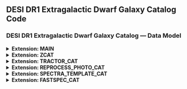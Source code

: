 

## DESI DR1 Extragalactic Dwarf Galaxy Catalog Code



### DESI DR1 Extragalactic Dwarf Galaxy Catalog — Data Model


<details>
<summary><strong>Extension: MAIN</strong></summary>

<div style="overflow-x:auto;">

| Name | Type | Units | Description |
|------|------|-------|-------------|
| TARGETID | int64 |  | DESI TARGET ID |
| SURVEY | str |  | Survey name |
| PROGRAM | str |  | Program name |
| Z | float64 |  | Redrock Redshift |
| DELTACHI2 | float64 |  | Redrock delta-chi-squared |
| ZWARN | int8 |  | Redrock zwarning bit |
| RA_TARGET | float64 | deg | Right Ascension from target catalog |
| DEC_TARGET | float64 | deg | Declination from target catalog |
| DESINAME | str |  | DESI object name |
| DIST_MPC_FIDU | float32 | Mpc | Fiducial luminosity distance in Mpc |
| LOGM_SAGA_FIDU | float32 | $\mathrm{\log(M_\odot)}$ | Log stellar mass using the fiducial luminosity distance and SAGA gr-based approximation |
| LOGM_M24_VCMB | float32 | $\mathrm{\log(M_\odot)}$ | Log stellar mass using the fiducial luminosity distance and de los Reyes et al. 2024 gr-based approximation |
| MAG_G | float32 | $\mathrm{mag}$ | g-band magnitude (MW extinction corrected) |
| MAG_R | float32 | $\mathrm{mag}$ | r-band magnitude (MW extinction corrected) |
| MAG_Z | float32 | $\mathrm{mag}$ | z-band magnitude (MW extinction corrected) |
| SAMPLE | str |  | DESI target class (e.g., BGS_BRIGHT, BGS_FAINT)  |
</div>
</details>



<details>
<summary><strong>Extension: ZCAT</strong></summary>

<br>


| Name | Type | Units | Description |
|------|------|-------|-------------|
| TARGETID | int64 |  | DESI TARGET ID |
| HEALPIX | int32 |  | healpix containing this location at NSIDE=64 in the NESTED scheme |
| CMX_TARGET | int64 |  | Commissioning (CMX) targeting bit |
| DESI_TARGET | int64 |  | DESI targeting bit |
| BGS_TARGET | int64 |  | BGS targeting bit |
| MWS_TARGET | int64 |  | MWS targeting bit |
| SCND_TARGET | int64 |  | Secondary target targeting bit |
| SV1_DESI_TARGET | int64 |  | SV1 DESI targeting bit |
| SV1_BGS_TARGET | int64 |  | SV1 BGS targeting bit |
| SV1_MWS_TARGET | int64 |  | SV1 MWS targeting bit |
| SV2_DESI_TARGET | int64 |  | SV2 DESI targeting bit |
| SV2_BGS_TARGET | int64 |  | SV2 BGS targeting bit |
| SV2_MWS_TARGET | int64 |  | SV2 MWS targeting bit |
| SV3_DESI_TARGET | int64 |  | SV3 DESI targeting bit |
| SV3_BGS_TARGET | int64 |  | SV3 BGS targeting bit |
| SV3_MWS_TARGET | int64 |  | SV3 MWS targeting bit |
| SV1_SCND_TARGET | int64 |  | SV1 secondary targeting bit |
| SV2_SCND_TARGET | int64 |  | SV2 secondary targeting bit |
| SV3_SCND_TARGET | int64 |  | SV3 secondary targeting bit |
| TSNR2_LRG | float32 |  | LRG template (S/N)^2 summed over B,R,Z |
| CHI2 | float32 |  | Best fit Redrock chi squared |
| OBJTYPE | str |  | Object type: TGT, SKY, NON, BAD |
| OBSCONDITIONS | int32 |  | Flag the target to be observed in graytime |
| COADD_NUMEXP | int16 |  | Number of exposures in coadd |
| COADD_EXPTIME | float32 | s | Summed exposure time for coadd |
| COADD_NUMTILE | int16 |  | Number of tiles in coadd |
| MEAN_PSF_TO_FIBER_SPECFLUX | float32 |  | Mean fraction of light from point-like source captured by 1.5 arcsec diameter fiber given atmospheric seeing |
| MIN_MJD | float64 | d | Minimum Modified Julian Date when the shutter was open for the first exposure used in the coadded spectrum |
| MAX_MJD | float64 | d | Maximum Modified Julian Date when the shutter was open for the last exposure used in the coadded spectrum |
| MEAN_MJD | float64 | d | Mean Modified Julian Date over exposures used in the coadded spectrum |
| ZCAT_NSPEC | int16 |  | Number of times this TARGETID appears in this catalog |
| ZCAT_PRIMARY | bool |  | Boolean flag (True/False) for the primary coadded spectrum in zpix zcatalog |


</details>

<details>
<summary><strong>Extension: TRACTOR_CAT</strong></summary>


<br>


| Name | Type | Units | Description |
|------|------|-------|-------------|
| TARGETID | int64 |  | DESI TARGET ID |
| RELEASE | int16 |  | Legacy Surveys data release number. |
| BRICKNAME | str |  | Name of the sky brick, encoding RA and Dec (e.g., '1126p222' for RA=112.6, Dec=+22.2). |
| BRICKID | int32 |  | Integer ID of the brick [1–662174]. |
| BRICK_OBJID | int32 |  | Catalog object number within this brick. Unique identifier when combined with RELEASE and BRICKID. |
| EBV | float32 | mag | Galactic extinction E(B-V) reddening from SFD98, used to compute the mw_transmission_ columns |
| FIBERFLUX_R | float32 | nmgy | Predicted r-band flux within a 1.5″ diameter fiber under 1″ Gaussian seeing (not extinction corrected). |
| MASKBITS | int16 |  | Tractor Bitwise mask indicating that an object touches a pixel in the coadd maskbits maps (see DR9 bitmasks documentation). |
| REF_ID | int64 |  | Reference catalog source ID (Tyc1*1e6 + Tyc2*10 + Tyc3 for Tycho-2, ‘sourceid’ for Gaia DR2). |
| REF_CAT | str |  | Reference catalog identifier: 'T2' (Tycho-2), 'G2' (Gaia DR2), 'L3' (SGA), or empty if none. |
| FLUX_G | float32 | nmgy | Total g-band flux corrected for Galactic extinction. |
| FLUX_IVAR_G | float32 | 1/nmgy^2 | Inverse variance of FLUX_G (extinction corrected). |
| MAG_G | float32 | mag | Extinction-corrected g-band magnitude. |
| MAG_G_ERR | float32 | mag | Uncertainty in g-band magnitude. |
| FLUX_R | float32 | nmgy | Total r-band flux corrected for Galactic extinction. |
| FLUX_IVAR_R | float32 | 1/nmgy^2 | Inverse variance of FLUX_R (extinction corrected). |
| MAG_R | float32 | mag | Extinction-corrected r-band magnitude. |
| MAG_R_ERR | float32 | mag | Uncertainty in r-band magnitude. |
| FLUX_Z | float32 | nmgy | Total z-band flux corrected for Galactic extinction. |
| FLUX_IVAR_Z | float32 | 1/nmgy^2 | Inverse variance of FLUX_Z (extinction corrected). |
| MAG_Z | float32 | mag | Extinction-corrected z-band magnitude. |
| MAG_Z_ERR | float32 | mag | Uncertainty in z-band magnitude. |
| FIBERMAG_R | float32 | mag | Predicted r-band magnitude within 1.5″ fiber (not extinction corrected). |
| OBJID | int32 |  | Object number within the brick (0–N−1), unique within a given RELEASE and BRICKID. |
| SIGMA_G | float32 | arcsec | Gaussian sigma of the object model in g-band. |
| FRACFLUX_G | float32 |  | Profile-weighted fraction of flux from neighboring sources divided by total flux in g-band. |
| RCHISQ_G | float32 |  | Reduced chi-squared of the g-band model fit. |
| SIGMA_R | float32 | arcsec | Gaussian sigma of the object model in r-band. |
| FRACFLUX_R | float32 |  | Profile-weighted fraction of flux from neighboring sources divided by total flux in r-band. |
| RCHISQ_R | float32 |  | Reduced chi-squared of the r-band model fit. |
| SIGMA_Z | float32 | arcsec | Gaussian sigma of the object model in z-band. |
| FRACFLUX_Z | float32 |  | Profile-weighted fraction of flux from neighboring sources divided by total flux in z-band. |
| RCHISQ_Z | float32 |  | Reduced chi-squared of the z-band model fit. |
| SHAPE_R | float32 | arcsec | Half-light radius of the best-fit galaxy model (r-band). |
| SHAPE_R_ERR | float32 | arcsec | Uncertainty in the half-light radius (r-band). |
| MU_R | float32 | mag/arcsec^2 | Surface brightness within the effective radius in r-band. |
| MU_R_ERR | float32 | mag/arcsec^2 | Uncertainty in the surface brightness (r-band). |
| SERSIC | float32 |  | Power-law index for the Sersic profile model (type='SER'). |
| SERSIC_IVAR | float32 |  | Inverse variance of the Sersic index parameter. |
| BA | float32 |  | Axis ratio (b/a) of the best-fit galaxy model. |
| TYPE | str |  | Object type as classified by the Tractor model. |
| PHI | float32 | deg | Position angle of the major axis |
| NOBS_G | int16 |  | Number of images contributing to the central pixel in the g-band. |
| NOBS_R | int16 |  | Number of images contributing to the central pixel in the r-band. |
| NOBS_Z | int16 |  | Number of images contributing to the central pixel in the z-band. |
| MW_TRANSMISSION_G | float32 |  | Galactic transmission in g filter in linear units [0, 1] |
| MW_TRANSMISSION_R | float32 |  | Galactic transmission in r filter in linear units [0, 1] |
| MW_TRANSMISSION_Z | float32 |  | Galactic transmission in z filter in linear units [0, 1] |
| SWEEP | str |  | Name of the sweep file from which this source was extracted. |



</details>

<details>
<summary><strong>Extension: REPROCESS_PHOTO_CAT</strong></summary>

<br>


</details>


<details>
<summary><strong>Extension: SPECTRA_TEMPLATE_CAT</strong></summary>

<br>

</details>


<details>
<summary><strong>Extension: FASTSPEC_CAT</strong></summary>

<div style="overflow-x:auto;">

| Name | Type | Units | Description |
|------|------|-------|-------------|
| TARGETID | int64 |  | DESI TARGET ID |
| DN4000 | float32 |  | Narrow 4000-Å break index (Balogh et al. 1999) measured from the emission-line subtracted spectrum. |
| DN4000_OBS | float32 |  | Narrow 4000-Å break index measured from the observed spectrum. |
| DN4000_IVAR | float32 |  | Inverse variance of DN4000 and DN4000_OBS. |
| DN4000_MODEL | float32 |  | Narrow 4000-Å break index measured from the best-fitting continuum model. |
| DN4000_MODEL_IVAR | float32 |  | Inverse variance of DN4000_MODEL. |
| SNR_B | float32 |  | Median signal-to-noise ratio per pixel in the b camera. |
| SNR_R | float32 |  | Median signal-to-noise ratio per pixel in the r camera. |
| SNR_Z | float32 |  | Median signal-to-noise ratio per pixel in the z camera. |
| APERCORR | float32 |  | Median aperture correction factor. |
| APERCORR_G | float32 |  | Aperture correction factor measured in the g band. |
| APERCORR_R | float32 |  | Aperture correction factor measured in the r band. |
| APERCORR_Z | float32 |  | Aperture correction factor measured in the z band. |
| OII_3726_FLUX | float32 | 1e-17 erg / (cm2 s) | Gaussian-integrated emission-line flux for OII_3726. |
| OII_3726_FLUX_IVAR | float32 | 1e+34 cm4 s2 / erg2 | Inverse variance in OII_3726_FLUX. |
| OII_3729_FLUX | float32 | 1e-17 erg / (cm2 s) | Gaussian-integrated emission-line flux for OII_3729. |
| OII_3729_FLUX_IVAR | float32 | 1e+34 cm4 s2 / erg2 | Inverse variance in OII_3729_FLUX. |
| OIII_4363_FLUX | float32 | 1e-17 erg / (cm2 s) | Gaussian-integrated emission-line flux for OIII_4363. |
| OIII_4363_FLUX_IVAR | float32 | 1e+34 cm4 s2 / erg2 | Inverse variance in OIII_4363_FLUX. |
| HEII_4686_FLUX | float32 | 1e-17 erg / (cm2 s) | Gaussian-integrated emission-line flux for HEII_4686. |
| HEII_4686_FLUX_IVAR | float32 | 1e+34 cm4 s2 / erg2 | Inverse variance in HEII_4686_FLUX. |
| HBETA_FLUX | float32 | 1e-17 erg / (cm2 s) | Gaussian-integrated emission-line flux for HBETA. |
| HBETA_FLUX_IVAR | float32 | 1e+34 cm4 s2 / erg2 | Inverse variance in HBETA_FLUX. |
| OIII_4959_FLUX | float32 | 1e-17 erg / (cm2 s) | Gaussian-integrated emission-line flux for OIII_4959. |
| OIII_4959_FLUX_IVAR | float32 | 1e+34 cm4 s2 / erg2 | Inverse variance in OIII_4959_FLUX. |
| OIII_5007_FLUX | float32 | 1e-17 erg / (cm2 s) | Gaussian-integrated emission-line flux for OIII_5007. |
| OIII_5007_FLUX_IVAR | float32 | 1e+34 cm4 s2 / erg2 | Inverse variance in OIII_5007_FLUX. |
| HEI_5876_FLUX | float32 | 1e-17 erg / (cm2 s) | Gaussian-integrated emission-line flux for HEI_5876. |
| HEI_5876_FLUX_IVAR | float32 | 1e+34 cm4 s2 / erg2 | Inverse variance in HEI_5876_FLUX. |
| NII_6548_FLUX | float32 | 1e-17 erg / (cm2 s) | Gaussian-integrated emission-line flux for NII_6548. |
| NII_6548_FLUX_IVAR | float32 | 1e+34 cm4 s2 / erg2 | Inverse variance in NII_6548_FLUX. |
| HALPHA_FLUX | float32 | 1e-17 erg / (cm2 s) | Gaussian-integrated emission-line flux for HALPHA. |
| HALPHA_FLUX_IVAR | float32 | 1e+34 cm4 s2 / erg2 | Inverse variance in HALPHA_FLUX. |
| HALPHA_BROAD_FLUX | float32 | 1e-17 erg / (cm2 s) | Gaussian-integrated emission-line flux for HALPHA_BROAD. |
| HALPHA_BROAD_FLUX_IVAR | float32 | 1e+34 cm4 s2 / erg2 | Inverse variance in HALPHA_BROAD_FLUX. |
| NII_6584_FLUX | float32 | 1e-17 erg / (cm2 s) | Gaussian-integrated emission-line flux for NII_6584. |
| NII_6584_FLUX_IVAR | float32 | 1e+34 cm4 s2 / erg2 | Inverse variance in NII_6584_FLUX. |
| SII_6716_FLUX | float32 | 1e-17 erg / (cm2 s) | Gaussian-integrated emission-line flux for SII_6716. |
| SII_6716_FLUX_IVAR | float32 | 1e+34 cm4 s2 / erg2 | Inverse variance in SII_6716_FLUX. |
| SII_6731_FLUX | float32 | 1e-17 erg / (cm2 s) | Gaussian-integrated emission-line flux for SII_6731. |
| SII_6731_FLUX_IVAR | float32 | 1e+34 cm4 s2 / erg2 | Inverse variance in SII_6731_FLUX. |
| SIII_9069_FLUX | float32 | 1e-17 erg / (cm2 s) | Gaussian-integrated emission-line flux for SIII_9069. |
| SIII_9069_FLUX_IVAR | float32 | 1e+34 cm4 s2 / erg2 | Inverse variance in SIII_9069_FLUX. |
| SIII_9532_FLUX | float32 | 1e-17 erg / (cm2 s) | Gaussian-integrated emission-line flux for SIII_9532. |
| SIII_9532_FLUX_IVAR | float32 | 1e+34 cm4 s2 / erg2 | Inverse variance in SIII_9532_FLUX. |
| HALPHA_BOXFLUX | float32 | 1e-17 erg / (cm2 s) | Boxcar-integrated Halpha emission-line flux. |
| HALPHA_BOXFLUX_IVAR | float32 | 1e+34 cm4 s2 / erg2 | Inverse variance in HALPHA_BOXFLUX. |
| HALPHA_EW | float32 | Angstrom | Rest-frame equivalent width of Halpha emission line. |
| HALPHA_EW_IVAR | float32 | 1 / Angstrom2 | Inverse variance in HALPHA_EW. |
| HALPHA_SIGMA | float32 | km / s | Gaussian emission-line width of Halpha before convolution with the resolution matrix. |
| HALPHA_SIGMA_IVAR | float32 | s2 / km2 | Inverse variance in HALPHA_SIGMA. |
</div>
</details>

